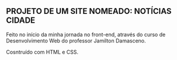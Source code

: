 ## PROJETO DE UM SITE NOMEADO: NOTÍCIAS CIDADE

Feito no início da minha jornada no front-end, através do curso de Desenvolvimento Web do professor Jamilton Damasceno.

Cosntruído com HTML e CSS.